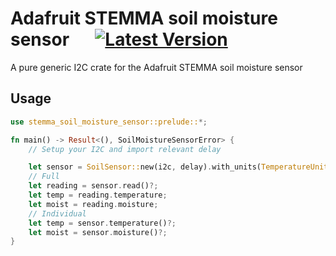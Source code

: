 # Adafruit STEMMA soil moisture sensor &emsp; [![Latest Version]][crates.io]

[Latest Version]: https://img.shields.io/crates/v/STEMMA_soil_moisture_sensor.svg

[crates.io]: https://crates.io/crates/STEMMA_soil_moisture_sensor
A pure generic I2C crate for the Adafruit STEMMA soil moisture sensor

## Usage

```rust
use stemma_soil_moisture_sensor::prelude::*;

fn main() -> Result<(), SoilMoistureSensorError> {
    // Setup your I2C and import relevant delay

    let sensor = SoilSensor::new(i2c, delay).with_units(TemperatureUnit::Fahrenheit);
    // Full
    let reading = sensor.read()?;
    let temp = reading.temperature;
    let moist = reading.moisture;
    // Individual
    let temp = sensor.temperature()?;
    let moist = sensor.moisture()?;
}
```